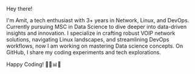 Hey there!

I'm Amit, a tech enthusiast with 3+ years in Network, Linux, and DevOps. Currently pursuing MSC in Data Science to dive deeper into data-driven insights and innovation.
I specialize in crafting robust VOIP network solutions, navigating Linux landscapes, and streamlining DevOps workflows, now I am working on mastering Data science concepts.
On GitHub, I share my coding experiments and tech explorations.

Happy Coding! 🚴‍♂️📊✨

